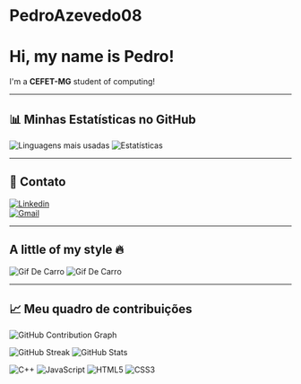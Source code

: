 # PedroAzevedo08  

# Hi, my name is Pedro!  
I'm a **CEFET-MG** student of computing!  

---

## 📊 Minhas Estatísticas no GitHub  
![Linguagens mais usadas](https://github-readme-stats.vercel.app/api/top-langs/?username=PedroAzevedo08&layout=compact&theme=radical) ![Estatísticas](https://github-readme-stats.vercel.app/api?username=PedroAzevedo08&show_icons=true&theme=radical)  

---

## 🔗 Contato  
[![Linkedin](https://img.shields.io/badge/-LinkedIn-blue?logo=linkedin&logoColor=white&style=for-the-badge)](https://linkedin.com/in/seu-linkedin)  
[![Gmail](https://img.shields.io/badge/-Gmail-D14836?logo=gmail&logoColor=white&style=for-the-badge)](mailto:pedroliveirazevedo0908@gmail.com)  

---

## A little of my style 🔥  
![Gif De Carro](https://github.com/user-attachments/assets/2633d026-8fd7-4163-b0d7-1fc76bdbfaca) ![Gif De Carro](https://media.giphy.com/media/v1.Y2lkPTc5MGI3NjExemJ4MzUwYWd4d282djl1NmtlZGpiZzd3bjBnbzlxa2F5YXNwNjZqbSZlcD12MV9naWZzX3NlYXJjaCZjdD1n/DfWCDECgV2gh0xzgZp/giphy.gif) 

---

## 📈 Meu quadro de contribuições  

<!-- Activity graph (contribution calendar estilizado) -->
![GitHub Contribution Graph](https://github-readme-activity-graph.vercel.app/graph?username=PedroAzevedo08&theme=tokyo-night&hide_border=true&area=true)

<!-- Streak + Geral (opcionais) -->
![GitHub Streak](https://github-readme-streak-stats.herokuapp.com/?user=PedroAzevedo08&theme=tokyonight&date_format=%5B%22%25d.%20%25b%22%2C%20%22%25d.%20%25b%20%25Y%22%5D) ![GitHub Stats](https://github-readme-stats.vercel.app/api?username=PedroAzevedo08&show_icons=true&theme=tokyonight&hide_border=true)


![C++](https://img.shields.io/badge/C++-00599C?style=for-the-badge&logo=cplusplus&logoColor=white) ![JavaScript](https://img.shields.io/badge/JavaScript-F7DF1E?style=for-the-badge&logo=javascript&logoColor=black) ![HTML5](https://img.shields.io/badge/HTML5-E34F26?style=for-the-badge&logo=html5&logoColor=white) ![CSS3](https://img.shields.io/badge/CSS3-1572B6?style=for-the-badge&logo=css3&logoColor=white)


